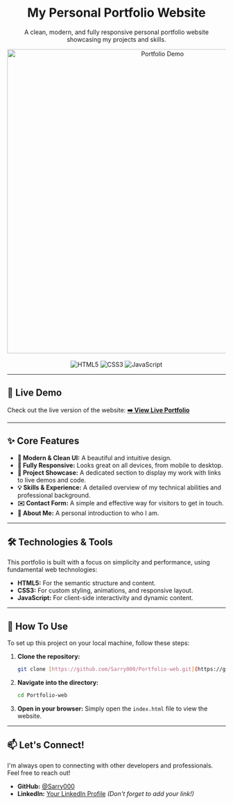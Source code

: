 <div align="center">
  <h1 align="center">My Personal Portfolio Website</h1>
  <p align="center">
    A clean, modern, and fully responsive personal portfolio website showcasing my projects and skills.
  </p>
</div>

<div align="center">
  <img src="https://i.imgur.com/your-screenshot.png" alt="Portfolio Demo" width="700"/>
</div>

<br/>

<div align="center">
  <!-- Badges -->
  <img src="https://img.shields.io/badge/HTML5-%23E34F26.svg?style=for-the-badge&logo=html5&logoColor=white" alt="HTML5"/>
  <img src="https://img.shields.io/badge/CSS3-%231572B6.svg?style=for-the-badge&logo=css3&logoColor=white" alt="CSS3"/>
  <img src="https://img.shields.io/badge/JavaScript-%23F7DF1E.svg?style=for-the-badge&logo=javascript&logoColor=black" alt="JavaScript"/>
</div>

---

## 🚀 Live Demo

Check out the live version of the website:
**[➡️ View Live Portfolio](https://sarry000.github.io/Portfolio-web/)**

---

## ✨ Core Features

* **🎨 Modern & Clean UI:** A beautiful and intuitive design.
* **📱 Fully Responsive:** Looks great on all devices, from mobile to desktop.
* **📂 Project Showcase:** A dedicated section to display my work with links to live demos and code.
* **💡 Skills & Experience:** A detailed overview of my technical abilities and professional background.
* **✉️ Contact Form:** A simple and effective way for visitors to get in touch.
* **👤 About Me:** A personal introduction to who I am.

---

## 🛠️ Technologies & Tools

This portfolio is built with a focus on simplicity and performance, using fundamental web technologies:

* **HTML5:** For the semantic structure and content.
* **CSS3:** For custom styling, animations, and responsive layout.
* **JavaScript:** For client-side interactivity and dynamic content.

---

## 🔧 How To Use

To set up this project on your local machine, follow these steps:

1.  **Clone the repository:**
    ```sh
    git clone [https://github.com/Sarry000/Portfolio-web.git](https://github.com/Sarry000/Portfolio-web.git)
    ```
2.  **Navigate into the directory:**
    ```sh
    cd Portfolio-web
    ```
3.  **Open in your browser:**
    Simply open the `index.html` file to view the website.

---

## 📫 Let's Connect!

I'm always open to connecting with other developers and professionals. Feel free to reach out!

* **GitHub:** [@Sarry000](https://github.com/Sarry000)
* **LinkedIn:** [Your LinkedIn Profile](https://www.linkedin.com/in/your-profile-url/) *(Don't forget to add your link!)*
